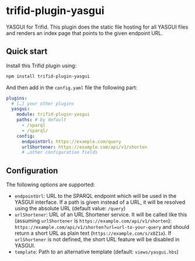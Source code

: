 # trifid-plugin-yasgui

YASGUI for Trifid.
This plugin does the static file hosting for all YASGUI files and renders an index page that points to the given endpoint URL.

## Quick start

Install this Trifid plugin using:

```sh
npm install trifid-plugin-yasgui
```

And then add in the `config.yaml` file the following part:

```yaml
plugins:
  # […] your other plugins
  yasgui:
    module: trifid-plugin-yasgui
    paths: # by default
      - /sparql
      - /sparql/
    config:
      endpointUrl: https://example.com/query
      urlShortener: https://example.com/api/v1/shorten
      # …other configuration fields
```

## Configuration

The following options are supported:

- `endpointUrl`: URL to the SPARQL endpoint which will be used in the YASGUI interface. If a path is given instead of a URL, it will be resolved using the absolute URL (default value: `/query`)
- `urlShortener`: URL of an URL Shortener service. It will be called like this (assuming `urlShortener` is `https://example.com/api/v1/shorten`): `https://example.com/api/v1/shorten?url=url-to-your-query` and should return a short URL as plain text (`https://example.com/s/x8Z1a`). If `urlShortener` is not defined, the short URL feature will be disabled in YASGUI.
- `template`: Path to an alternative template (default: `views/yasgui.hbs`)
